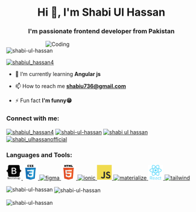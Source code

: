 <h1 align="center">Hi 👋, I'm Shabi Ul Hassan</h1>
<h3 align="center">I'm passionate frontend developer from Pakistan</h3>
<img align="right" alt="Coding " width="400px "src="https://media3.giphy.com/media/qgQUggAC3Pfv687qPC/giphy.gif">

<p align="left"> <img src="https://komarev.com/ghpvc/?username=shabi-ul-hassan&label=Profile%20views&color=0e75b6&style=flat" alt="shabi-ul-hassan" /> </p>

<p align="left"> <a href="https://twitter.com/shabiul_hassan4" target="blank"><img src="https://img.shields.io/twitter/follow/shabiul_hassan4?logo=twitter&style=for-the-badge" alt="shabiul_hassan4" /></a> </p>

- 🌱 I’m currently learning **Angular js**

- 📫 How to reach me **shabiu736@gmail.com**

- ⚡ Fun fact **I'm funny😁**

<h3 align="left">Connect with me:</h3>
<p align="left">
<a href="https://twitter.com/shabiul_hassan4" target="blank"><img align="center" src="https://raw.githubusercontent.com/rahuldkjain/github-profile-readme-generator/master/src/images/icons/Social/twitter.svg" alt="shabiul_hassan4" height="30" width="40" /></a>
<a href="https://www.linkedin.com/in/shabi-ul-hassan-b96234278/" target="blank"><img align="center" src="https://raw.githubusercontent.com/rahuldkjain/github-profile-readme-generator/master/src/images/icons/Social/linked-in-alt.svg" alt="shabi-ul-hassan" height="30" width="40" /></a>
<a href="https://www.facebook.com/shabi.ulhassan.7334" target="blank"><img align="center" src="https://raw.githubusercontent.com/rahuldkjain/github-profile-readme-generator/master/src/images/icons/Social/facebook.svg" alt="shabi ul hassan" height="30" width="40" /></a>
<a href="https://www.instagram.com/shabi_ulhassanofficial" target="blank"><img align="center" src="https://raw.githubusercontent.com/rahuldkjain/github-profile-readme-generator/master/src/images/icons/Social/instagram.svg" alt="shabi_ulhassanofficial" height="30" width="40" /></a>
</p>

<h3 align="left">Languages and Tools:</h3>
<p align="left"> <a href="https://getbootstrap.com" target="_blank" rel="noreferrer"> <img src="https://raw.githubusercontent.com/devicons/devicon/master/icons/bootstrap/bootstrap-plain-wordmark.svg" alt="bootstrap" width="40" height="40"/> </a> <a href="https://www.w3schools.com/css/" target="_blank" rel="noreferrer"> <img src="https://raw.githubusercontent.com/devicons/devicon/master/icons/css3/css3-original-wordmark.svg" alt="css3" width="40" height="40"/> </a> <a href="https://www.figma.com/" target="_blank" rel="noreferrer"> <img src="https://www.vectorlogo.zone/logos/figma/figma-icon.svg" alt="figma" width="40" height="40"/> </a> <a href="https://www.w3.org/html/" target="_blank" rel="noreferrer"> <img src="https://raw.githubusercontent.com/devicons/devicon/master/icons/html5/html5-original-wordmark.svg" alt="html5" width="40" height="40"/> </a> <a href="https://ionicframework.com" target="_blank" rel="noreferrer"> <img src="https://upload.wikimedia.org/wikipedia/commons/d/d1/Ionic_Logo.svg" alt="ionic" width="40" height="40"/> </a> <a href="https://developer.mozilla.org/en-US/docs/Web/JavaScript" target="_blank" rel="noreferrer"> <img src="https://raw.githubusercontent.com/devicons/devicon/master/icons/javascript/javascript-original.svg" alt="javascript" width="40" height="40"/> </a> <a href="https://materializecss.com/" target="_blank" rel="noreferrer"> <img src="https://raw.githubusercontent.com/prplx/svg-logos/5585531d45d294869c4eaab4d7cf2e9c167710a9/svg/materialize.svg" alt="materialize" width="40" height="40"/> </a> <a href="https://reactjs.org/" target="_blank" rel="noreferrer"> <img src="https://raw.githubusercontent.com/devicons/devicon/master/icons/react/react-original-wordmark.svg" alt="react" width="40" height="40"/> </a> <a href="https://tailwindcss.com/" target="_blank" rel="noreferrer"> <img src="https://www.vectorlogo.zone/logos/tailwindcss/tailwindcss-icon.svg" alt="tailwind" width="40" height="40"/> </a> </p>

<p><img align="left" src="https://github-readme-stats.vercel.app/api/top-langs?username=shabi-ul-hassan&show_icons=true&locale=en&layout=compact" alt="shabi-ul-hassan" /></p>

<p>&nbsp;<img align="center" src="https://github-readme-stats.vercel.app/api?username=shabi-ul-hassan&show_icons=true&locale=en" alt="shabi-ul-hassan" /></p>

<p><img align="center" src="https://github-readme-streak-stats.herokuapp.com/?user=shabi-ul-hassan&" alt="shabi-ul-hassan" /></p>
